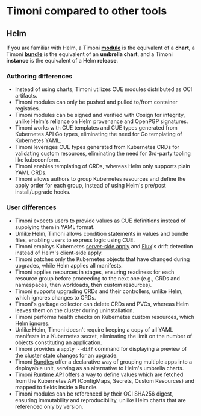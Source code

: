 # Timoni compared to other tools

## Helm

If you are familiar with Helm, a Timoni **[module](module.md)** is the equivalent of a **chart**, 
a Timoni **[bundle](bundle.md)** is the equivalent of an **umbrella chart**,
and a Timoni **instance** is the equivalent of a Helm **release**.

### Authoring differences

- Instead of using charts, Timoni utilizes CUE modules distributed as OCI artifacts.
- Timoni modules can only be pushed and pulled to/from container registries.
- Timoni modules can be signed and verified with Cosign for integrity, unlike Helm's reliance on Helm provenance and OpenPGP signatures.
- Timoni works with CUE templates and CUE types generated from Kubernetes API Go types, eliminating the need for Go templating of Kubernetes YAML.
- Timoni leverages CUE types generated from Kubernetes CRDs for validating custom resources, eliminating the need for 3rd-party tooling like kubeconform.
- Timoni enables templating of CRDs, whereas Helm only supports plain YAML CRDs.
- Timoni allows authors to group Kubernetes resources and define the apply order for each group, instead of using Helm's pre/post install/upgrade hooks.

### User differences

- Timoni expects users to provide values as CUE definitions instead of supplying them in YAML format.
- Unlike Helm, Timoni allows condition statements in values and bundle files, enabling users to express logic using CUE.
- Timoni employs Kubernetes [server-side apply](https://kubernetes.io/docs/reference/using-api/server-side-apply/) and [Flux](https://fluxcd.io)'s drift detection instead of Helm's client-side apply.
- Timoni patches only the Kubernetes objects that have changed during upgrades, while Helm applies all manifests.
- Timoni applies resources in stages, ensuring readiness for each resource group before proceeding to the next one (e.g., CRDs and namespaces, then workloads, then custom resources).
- Timoni supports upgrading CRDs and their controllers, unlike Helm, which ignores changes to CRDs.
- Timoni's garbage collector can delete CRDs and PVCs, whereas Helm leaves them on the cluster during uninstallation.
- Timoni performs health checks on Kubernetes custom resources, which Helm ignores.
- Unlike Helm, Timoni doesn't require keeping a copy of all YAML manifests in a Kubernetes secret, eliminating the limit on the number of objects constituting an application.
- Timoni provides a `apply --diff` command for displaying a preview of the cluster state changes for an upgrade.
- Timoni [Bundles](bundle.md) offer a declarative way of grouping multiple apps into a deployable unit, serving as an alternative to Helm's umbrella charts.
- Timoni [Runtime API](bundle-runtime.md) offers a way to define values which are fetched from the Kubernetes API (ConfigMaps, Secrets, Custom Resources) and mapped to fields inside a Bundle. 
- Timoni modules can be referenced by their OCI SHA256 digest, ensuring immutability and reproducibility, unlike Helm charts that are referenced only by version.

